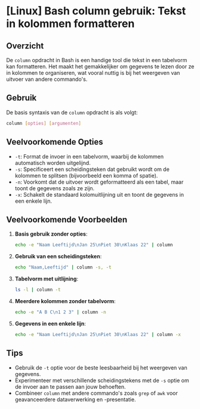 # [Linux] Bash column gebruik: Tekst in kolommen formatteren

## Overzicht
De `column` opdracht in Bash is een handige tool die tekst in een tabelvorm kan formatteren. Het maakt het gemakkelijker om gegevens te lezen door ze in kolommen te organiseren, wat vooral nuttig is bij het weergeven van uitvoer van andere commando's.

## Gebruik
De basis syntaxis van de `column` opdracht is als volgt:

```bash
column [opties] [argumenten]
```

## Veelvoorkomende Opties
- `-t`: Format de invoer in een tabelvorm, waarbij de kolommen automatisch worden uitgelijnd.
- `-s`: Specificeert een scheidingsteken dat gebruikt wordt om de kolommen te splitsen (bijvoorbeeld een komma of spatie).
- `-n`: Voorkomt dat de uitvoer wordt geformatteerd als een tabel, maar toont de gegevens zoals ze zijn.
- `-x`: Schakelt de standaard kolomuitlijning uit en toont de gegevens in een enkele lijn.

## Veelvoorkomende Voorbeelden

1. **Basis gebruik zonder opties**:
   ```bash
   echo -e "Naam Leeftijd\nJan 25\nPiet 30\nKlaas 22" | column
   ```

2. **Gebruik van een scheidingsteken**:
   ```bash
   echo "Naam,Leeftijd" | column -s, -t
   ```

3. **Tabelvorm met uitlijning**:
   ```bash
   ls -l | column -t
   ```

4. **Meerdere kolommen zonder tabelvorm**:
   ```bash
   echo -e "A B C\n1 2 3" | column -n
   ```

5. **Gegevens in een enkele lijn**:
   ```bash
   echo -e "Naam Leeftijd\nJan 25\nPiet 30\nKlaas 22" | column -x
   ```

## Tips
- Gebruik de `-t` optie voor de beste leesbaarheid bij het weergeven van gegevens.
- Experimenteer met verschillende scheidingstekens met de `-s` optie om de invoer aan te passen aan jouw behoeften.
- Combineer `column` met andere commando's zoals `grep` of `awk` voor geavanceerdere dataverwerking en -presentatie.